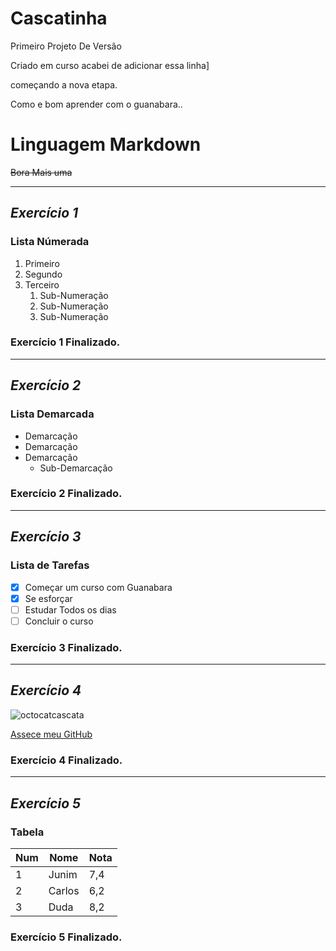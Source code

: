 # Cascatinha
 Primeiro Projeto De Versão

 Criado em curso
 acabei de adicionar essa linha]
 
 começando a nova etapa.


Como e bom aprender com o guanabara..


# Linguagem Markdown
 ~~Bora Mais uma~~
***
 ## __*Exercício 1*__

### Lista Númerada

1. Primeiro
1. Segundo
1. Terceiro
   1. Sub-Numeração
   1. Sub-Numeração
   1. Sub-Numeração

### Exercício 1 Finalizado.
   
***

## __*Exercício 2*__

### Lista Demarcada

* Demarcação
* Demarcação
* Demarcação
   * Sub-Demarcação

### Exercício 2 Finalizado.

***

## __*Exercício 3*__


### Lista de Tarefas

- [x] Começar um curso com Guanabara
- [x] Se esforçar
- [ ] Estudar Todos os dias
- [ ] Concluir o curso

### Exercício 3 Finalizado.

***

## __*Exercício 4*__

![octocatcascata](https://user-images.githubusercontent.com/118393558/209989751-3dc1f1c7-6988-4502-8ae1-ab88957566e4.png)

[Assece meu GitHub](https://github.com/JunimF92)

### Exercício 4 Finalizado.

***

## __*Exercício 5*__


### Tabela

Num | Nome | Nota
---|---|---
1 | Junim | 7,4
2 | Carlos | 6,2
3 | Duda | 8,2

### Exercício 5 Finalizado.

